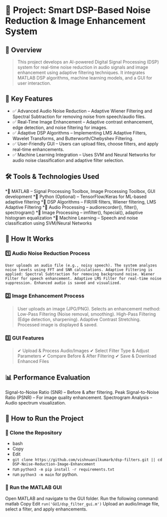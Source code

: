 # 📌 Project: Smart DSP-Based Noise Reduction & Image Enhancement System
## 🚀 Overview
>This project develops an AI-powered Digital Signal Processing (DSP) system for real-time noise reduction in audio signals and image enhancement using adaptive filtering techniques. It integrates MATLAB DSP algorithms, machine learning models, and a GUI for user interaction.

## 📜 Key Features
* ✅ Advanced Audio Noise Reduction – Adaptive Wiener Filtering and Spectral Subtraction for removing noise from speech/audio files.
* ✅ Real-Time Image Enhancement – Adaptive contrast enhancement, edge detection, and noise filtering for images.
* ✅ Adaptive DSP Algorithms – Implementing LMS Adaptive Filters, Wavelet Transforms, and Butterworth/Chebyshev Filtering.
 * ✅ User-Friendly GUI – Users can upload files, choose filters, and apply real-time enhancements.
  * ✅ Machine Learning Integration – Uses SVM and Neural Networks for audio noise classification and adaptive filter selection.

## 🛠️ Tools & Technologies Used
*🔹 MATLAB – Signal Processing Toolbox, Image Processing Toolbox, GUI development
 *🔹 Python (Optional) – TensorFlow/Keras for ML-based adaptive filtering
 *🔹 DSP Algorithms – FIR/IIR filters, Wiener filtering, LMS Adaptive Filtering
 *🔹 Audio Processing – audiorecorder(), filter(), spectrogram()
 *🔹 Image Processing – imfilter(), fspecial(), adaptive histogram equalization
 *🔹 Machine Learning – Speech and noise classification using SVM/Neural Networks

## 🔹 How It Works
### 1️⃣ Audio Noise Reduction Process
  `User uploads an audio file (e.g., noisy speech).
  The system analyzes noise levels using FFT and SNR calculations.
  Adaptive Filtering is applied:
  Spectral Subtraction for removing background noise.
  Wiener Filter for speech enhancement.
  Adaptive LMS Filter for real-time noise suppression.
  Enhanced audio is saved and visualized.`
### 2️⃣ Image Enhancement Process
  > User uploads an image (JPG/PNG).
  Selects an enhancement method:
  Low-Pass Filtering (Noise removal, smoothing).
  High-Pass Filtering (Edge detection, sharpening).
  Adaptive Contrast Stretching.
  Processed image is displayed & saved.
### 3️⃣ GUI Features
  > ✔ Upload & Process Audio/Images
  ✔ Select Filter Type & Adjust Parameters
  ✔ Compare Before & After Filtering
  ✔ Save & Download Enhanced Files

## 📊 Performance Evaluation
  Signal-to-Noise Ratio (SNR) – Before & after filtering.
  Peak Signal-to-Noise Ratio (PSNR) – For image quality enhancement.
  Spectrogram Analysis – Audio spectrum visualization.
## 📖 How to Run the Project
### 🔹 Clone the Repository
* bash
* Copy
* Edit
* `git clone https://github.com/vishnuanilkumarb/dsp-filters.git ||
cd DSP-Noise-Reduction-Image-Enhancement`
* run `python3 -m pip install -r requirements.txt`
* run `python3 -m main` for python.
### 🔹 Run the MATLAB GUI
Open MATLAB and navigate to the GUI folder.
Run the following command:
matlab
Copy
Edit
`run('GUI/dsp_filter_gui.m')`
Upload an audio/image file, select a filter, and apply enhancements.

